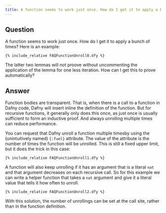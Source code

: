 ```yaml
---
title: A function seems to work just once. How do I get it to apply a bunch of times?
---
```


## Question

A function seems to work just once. How do I get it to apply a bunch of times?
Here is an example:
```
{% include_relative FAQFunctionUnroll0.dfy %}
```

The latter two lemmas will not proove without uncommenting the application of the lemma for one less iteration.
How can I get this to prove automatically?

## Answer

Function bodies are transparent. That is, when there is a call to a function in Dafny code, Dafny will insert inline
the definition of the function. But for recursive functions, it generally only does this once, as just once is 
usually sufficient to form an inductive proof. And always unrolling multiple times can reduce performance.

You can request that Dafny unroll a function multiple timesby using the (unintuitively named) `{:fuel}` attribute.
The value of the attribute is the number of times the function will be unrolled. This is still a fixed upper limit,
but it does the trick in this case:
```
{% include_relative FAQFunctionUnroll1.dfy %}
```

A function will also keep unrolling if it has an argument that is a literal `nat` and that argument decreases
on each recursive call. So for this example we can write a helper function that takes a `nat` argument
and give it a literal value that tells it how often to unroll.
```
{% include_relative FAQFunctionUnroll2.dfy %}
```
With this solution, the number of unrollings can be set at the call site, rather than in the function definition.

